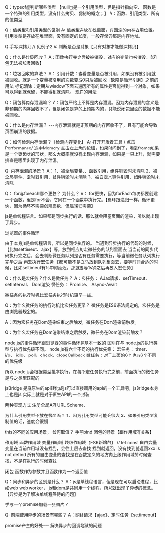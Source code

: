 Q：typeof能判断哪些类型 【null也是一个引用类型，但是指针指向空， 函数是一个特殊的引用类型，没有什么拷贝、复制的概念；】
A：函数、引用类型、所有的值类型



Q：值类型和引用类型的区别
A: 值类型存放在栈里面，有固定的内存占用位置。 引用类型是存放在堆里面，没有固定的长度，一般存储的都是内存地址。

Q:手写深拷贝 // 见例子2
A: 判断是否是对象【只有对象才能做深拷贝】



Q：什么是垃圾回收？
A：函数执行完之后被被销毁，对应的变量也被销毁。【闭包无法被垃圾回收】

Q：垃圾回收的算法？
A：
  引用计数：查看变量是否被引用，如果没有被引用就被回收。就是一个变量被引用的次数变成0只后被回收【缺陷是循环引用】之前的用法
  标记清除：定期从window下面去遍历所有的属性是否能得到一个对象，如果可以得到就保留，不能得到就清除。 现在的用法


Q：闭包算内存泄漏嘛？
A：闭包严格上不算是内存泄漏。因为内存泄漏的含义是非预期的内存回收不了，但是闭包是算的上预期内的，只能说闭包里面的数据不能被回收。

Q：什么是内存泄漏？
---内存泄漏就是非预期的内存回收不了，且有可能会导致页面崩溃的数据。

Q：如何检测内存泄漏？【检测内存变化】
A: 打开开发者工具 / 点击Performance/ 选中Memory 点击左上角的按钮，如果时间到了，看到frame如果是一个锯齿状的形状，那么大概率就没有出现内存泄漏，如果是一只上升，就需要排查是哪里出现了内存泄漏。

Q: 内存泄漏的场景？
A：
  1、被全局变量、、函数引用，组件销毁时未清除
  2、被全局事件、定时器引用，组件销毁时未清除
  3、被自定义事件引用，组件销毁时未清除


Q： for与foreach哪个更快？ 为什么？
A： for更快，因为forEach每次都要创建一个函数，但是for不会，它同在一个函数中执行完。【循环跟递归一样，循环更快，因为循环不需要创建函数，但是递归需要】


js是单线程语言。如果都是同步执行的话，那么就会阻塞页面的渲染，所以就出现了异步。

浏览器的事件循环

 由于本身js是单线程语言，所以是同步执行的。
 当遇到异步执行的代码的时候，【比如settimeut、ajax】等，放到相应的宏微任务的队列里面去
 当当前的同步代码执行完之后，会去判断微任务队列是否有任务需要执行，等当前微任务队列执行完毕之后
 再去执行宏任务
 【都可能不是立马放到队列里面去，要等时间合适的时候，比如settimeut有1s中的延迟，那就要等1s钟之后再放入宏任务】

Q：什么是宏任务？什么是微任务？
 A：宏任务： AJax请求、setTimeout、 setInterval、 Dom渲染
 微任务： Promise、 Async-Await

微任务的执行时机比宏任务执行时机更早一些。

Q：为什么微任务的执行时机比宏任务更早？
微任务是ES6语法规定的，宏任务是由浏览器规定的。


A：因为宏任务在Dom渲染结束之后触发，微任务在Dom渲染前触发。

Q：为什么宏任务在Dom渲染结束之后触发，微任务在Dom渲染前触发？



node.js的事件循环跟浏览器的事件循环是基本一致的
区别在与
node.js的执行类型与执行优先级不同。
node.js有六个不同的执行优先级：
宏任务： timer、 i/o、 idle、 poll、check、closeCallback
微任务：对于上面的6个也有6个不同的优先级

所以 node.js会根据类型排序执行，在每个宏任务执行完之前，前面执行的微任务是与之类型匹配的


jsBridge 是将原生的api转化成js可以直接调用的api的一个工具吧，jsBridge本身上也是js 
实际上就是对于原生API的一个封装

两种实现方式
注册全局API
URL Scheme、



为什么引用类型不放在栈里面？
1、因为引用类型可能会很大
2、如果引用类型复制值的话，速度会很慢


this的不同的应用场景， 如何取值？
手写bind
闭包的场景【跟作用域有关系】


作用域 
  函数作用域
  变量作用域
  块级作用域【ES6新增的】 // let const 
自由变量
  变量在当前作用域没有找到，会往上层去查找
  找到就返回，没有找到就返回xxx is not defind
  所有的自由变量的查找是在函数定义的地方向上级作用域的时候查找，不是在执行的时候查找


  闭包
    函数作为参数并且函数作为一个返回值



Q：同步和异步的区别是什么？
A：js是单线程语言，但是现在可以启动进程，比如web web worker， js和dom是共同用一个线程，所以就出现了异步的概念。【异步是为了解决单线程等待的问题】

手写一个promise加载一张图片？ 

Q: 前端使用异步的场景有哪些？
A：网络请求【ajax】、定时任务【settimeout】


promise产生的好处--- 解决异步的回调地狱的问题 

